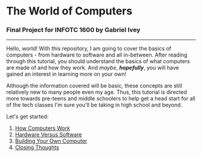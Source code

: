 # The World of Computers
### Final Project for INFOTC 1600 by Gabriel Ivey

---

Hello, world! With this repository, I am going to cover the basics of computers - from hardware to software and all in-between. After reading through this tutorial, you should understand the basics of what computers are made of and how they work. And *maybe*, **_hopefully_**, you will have gained an interest in learning more on your own!

Although the information covered will be basic, these concepts are still relatively new to many people even my age. Thus, this tutorial is directed more towards pre-teens and middle schoolers to help get a head start for all of the tech classes I'm sure you'll be taking in high school and beyond.

Let's get started:
1. [How Computers Work](https://github.com/gabrielivey/Computers/tree/How-Computers-Work)
2. [Hardware Versus Software](https://github.com/gabrielivey/Computers/tree/Hardware-Versus-Software)
3. [Building Your Own Computer](https://github.com/gabrielivey/Computers/tree/Building-Your-Own-Computer)
4. [Closing Thoughts](https://github.com/gabrielivey/Computers/tree/Closing-Thoughts)
